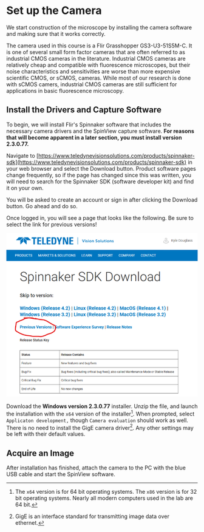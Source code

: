 # Set up the Camera

We start construction of the microscope by installing the camera software and making sure that it works correctly.

The camera used in this course is a Flir Grasshopper GS3-U3-51S5M-C. It is one of several small form factor cameras that are often referred to as industrial CMOS cameras in the literature. Industrial CMOS cameras are relatively cheap and compatible with fluorescence microscopes, but their noise characteristics and sensitivities are worse than more expensive scientific CMOS, or sCMOS, cameras. While most of our research is done with sCMOS camers, industrial CMOS cameras are still sufficient for applications in basic fluorescence microscopy.

## Install the Drivers and Capture Software

To begin, we will install Flir's Spinnaker software that includes the necessary camera drivers and the SpinView capture software. **For reasons that will become apparent in a later section, you must install version 2.3.0.77.**

Navigate to [https://www.teledynevisionsolutions.com/products/spinnaker-sdk](https://www.teledynevisionsolutions.com/products/spinnaker-sdk) in your web browser and select the Download button. Product software pages change frequently, so if the page has changed since this was written, you will need to search for the Spinnaker SDK (software developer kit) and find it on your own.

You will be asked to create an account or sign in after clicking the Download button. Go ahead and do so.

Once logged in, you will see a page that looks like the following. Be sure to select the link for previous versions!

![Select "previous versions" in the Spinnaker SDK download page](spinnaker_download.png)

Download the **Windows version 2.3.0.77** installer. Unzip the file, and launch the installation with the `x64` version of the installer[^1]. When prompted, select `Applicaton development,` though `Camera evaluation` should work as well. There is no need to install the GigE camera driver[^2]. Any other settings may be left with their default values.

## Acquire an Image

After installation has finished, attach the camera to the PC with the blue USB cable and start the SpinView software.

[^1]: The `x64` version is for 64 bit operating systems. The `x86` version is for 32 bit operating systems. Nearly all modern computers used in the lab are 64 bit.
[^2]: GigE is an interface standard for transmitting image data over ethernet.
